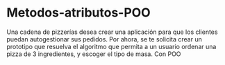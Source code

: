# Metodos-atributos-POO
Una cadena de pizzerías desea crear una aplicación para que los clientes puedan autogestionar sus pedidos. Por ahora, se te solicita crear un prototipo que resuelva el algoritmo que permita a un usuario ordenar una pizza de 3 ingredientes, y escoger el tipo de masa. Con POO
